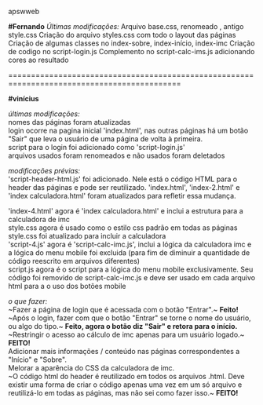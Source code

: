 ﻿apswweb  
 
 **#Fernando**
*Últimas modificações:*
Arquivo base.css, renomeado , antigo style.css
Criação do arquivo styles.css com todo o layout das páginas
Criação de algumas classes no index-sobre, index-início, index-imc
Criação de codigo no script-login.js
Complemento no script-calc-ims.js adicionando cores ao resultado

============================================================================================
 
**#vinícius**  
   
*últimas modificações:*   
nomes das páginas foram atualizadas   
login ocorre na pagina inicial 'index.html', nas outras páginas há um botão "Sair" que leva o usuário de uma página de volta à primeira.   
script para o login foi adicionado como 'script-login.js'   
arquivos usados foram renomeados e não usados foram deletados
   
*modificações prévias:*   
'script-header-html.js' foi adicionado. Nele está o código HTML para o header das páginas e pode ser reutilizado.
'index.html', 'index-2.html' e 'index calculadora.html' foram atualizados para refletir essa mudança.

'index-4.html' agora é 'index calculadora.html' e inclui a estrutura para a calculadora de imc  
style.css agora é usado como o estilo css padrão em todas as páginas  
style.css foi atualizado para incluir a calculadora  
'script-4.js' agora é 'script-calc-imc.js', inclui a lógica da calculadora imc e a lógica do menu mobile foi excluida (para fim de diminuir a quantidade de código reescrito em arquivos diferentes)  
script.js agora é o script para a lógica do menu mobile exclusivamente. Seu código foi removido de script-calc-imc.js e deve ser usado em cada arquivo html para a o uso dos botões mobile  

*o que fazer:*  
~Fazer a página de login que é acessada com o botão "Entrar".~ **Feito!**  
~Após o login, fazer com que o botão "Entrar" se torne o nome do usuário, ou algo do tipo.~ **Feito, agora o botão diz "Sair" e retora para o início.**  
~Restringir o acesso ao cálculo de imc apenas para um usuário logado.~ **FEITO!**   
Adicionar mais informações / conteúdo nas páginas correspondentes a "Início" e "Sobre".  
Melorar a aparência do CSS da calculadora de imc.  
~O código html do header é reutilizado em todos os arquivos .html. Deve existir uma forma de criar o código apenas uma vez em um só arquivo e reutilizá-lo em todas as páginas, mas não sei como fazer isso.~ **FEITO!**   

